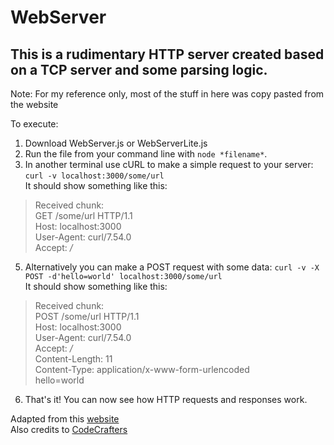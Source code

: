 # WebServer

## This is a rudimentary HTTP server created based on a TCP server and some parsing logic.

Note: For my reference only, most of the stuff in here was copy pasted from the website 

To execute:
1) Download WebServer.js or WebServerLite.js
2) Run the file from your command line with `node *filename*`.
3) In another terminal use cURL to make a simple request to your server: `curl -v localhost:3000/some/url` \
   It should show something like this: 
> Received chunk:\
GET /some/url HTTP/1.1 \
Host: localhost:3000 \
User-Agent: curl/7.54.0 \
Accept: */*
5) Alternatively you can make a POST request with some data: `curl -v -X POST -d'hello=world' localhost:3000/some/url` \
   It should show something like this:
> Received chunk: \
POST /some/url HTTP/1.1 \
Host: localhost:3000 \
User-Agent: curl/7.54.0 \
Accept: */* \
Content-Length: 11 \
Content-Type: application/x-www-form-urlencoded \
hello=world
6) That's it! You can now see how HTTP requests and responses work.
   
Adapted from this [website](https://www.codementor.io/@ziad-saab/let-s-code-a-web-server-from-scratch-with-nodejs-streams-h4uc9utji) \
Also credits to [CodeCrafters](https://github.com/codecrafters-io/build-your-own-x)
